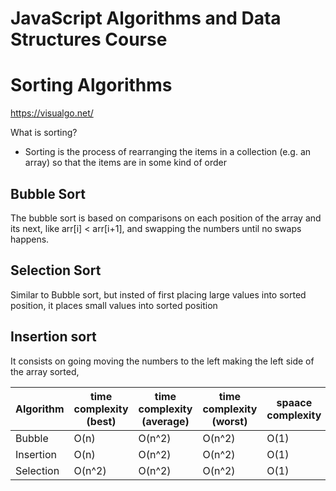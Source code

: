 # JavaScript Algorithms and Data Structures Course

# Sorting Algorithms

https://visualgo.net/

What is sorting?

- Sorting is the process of rearranging the items in a collection (e.g. an array) so that the items are in some kind of order

## Bubble Sort

The bubble sort is based on comparisons on each position of the array and its next, like arr[i] < arr[i+1], and swapping the numbers until no swaps happens.

## Selection Sort

Similar to Bubble sort, but insted of first placing large values into sorted position, it places small values into sorted position

## Insertion sort

It consists on going moving the numbers to the left making the left side of the array sorted,

| Algorithm | time complexity (best) | time complexity (average) | time complexity (worst) | spaace complexity |
| --------- | ---------------------- | ------------------------- | ----------------------- | ----------------- |
| Bubble    | O(n)                   | O(n^2)                    | O(n^2)                  | O(1)              |
| Insertion | O(n)                   | O(n^2)                    | O(n^2)                  | O(1)              |
| Selection | O(n^2)                 | O(n^2)                    | O(n^2)                  | O(1)              |
